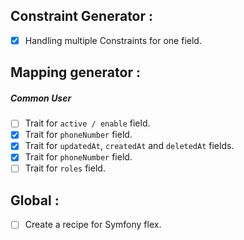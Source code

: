 Constraint Generator :
----------------------
- [X] Handling multiple Constraints for one field.

Mapping generator :
-------------------
##### Common User
- [ ] Trait for ``active / enable`` field.
- [X] Trait for ``phoneNumber`` field.
- [X] Trait for ``updatedAt``, ``createdAt`` and ``deletedAt`` fields.
- [X] Trait for ``phoneNumber`` field.
- [ ] Trait for ``roles`` field.

Global :
--------
- [ ] Create a recipe for Symfony flex.
